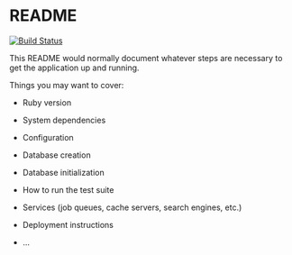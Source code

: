# README
[![Build Status](https://travis-ci.org/polianych/memoit-api.svg?branch=develop)](https://travis-ci.org/polianych/memoit-api)

This README would normally document whatever steps are necessary to get the
application up and running.

Things you may want to cover:

* Ruby version

* System dependencies

* Configuration

* Database creation

* Database initialization

* How to run the test suite

* Services (job queues, cache servers, search engines, etc.)

* Deployment instructions

* ...

